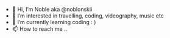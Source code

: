 - 👋 Hi, I’m Noble aka @noblonskii
- 👀 I’m interested in travelling, coding, videography, music etc
- 🌱 I’m currently learning coding : )
- 📫 How to reach me ..

<!---
noblonskii/noblonskii is a ✨ special ✨ repository because its `README.md` (this file) appears on your GitHub profile.
You can click the Preview link to take a look at your changes.
--->
